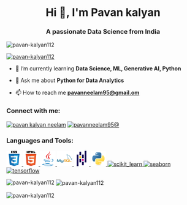 <h1 align="center">Hi 👋, I'm Pavan kalyan</h1>
<h3 align="center">A passionate Data Science from India</h3>

<p align="left"> <img src="https://komarev.com/ghpvc/?username=pavan-kalyan112&label=Profile%20views&color=0e75b6&style=flat" alt="pavan-kalyan112" /> </p>

<p align="left"> <a href="https://github.com/ryo-ma/github-profile-trophy"><img src="https://github-profile-trophy.vercel.app/?username=pavan-kalyan112" alt="pavan-kalyan112" /></a> </p>


- 🌱 I’m currently learning **Data Science, ML, Generative AI, Python**

- 💬 Ask me about **Python for Data Analytics**

- 📫 How to reach me **pavanneelam95@gmail.om**

<h3 align="left">Connect with me:</h3>
<p align="left">
<a href="https://linkedin.com/in/pavan kalyan neelam" target="blank"><img align="center" src="https://raw.githubusercontent.com/rahuldkjain/github-profile-readme-generator/master/src/images/icons/Social/linked-in-alt.svg" alt="pavan kalyan neelam" height="30" width="40" /></a>
<a href="https://instagram.com/pavanneelam95@" target="blank"><img align="center" src="https://raw.githubusercontent.com/rahuldkjain/github-profile-readme-generator/master/src/images/icons/Social/instagram.svg" alt="pavanneelam95@" height="30" width="40" /></a>
</p>

<h3 align="left">Languages and Tools:</h3>
<p align="left"> <a href="https://www.w3schools.com/css/" target="_blank" rel="noreferrer"> <img src="https://raw.githubusercontent.com/devicons/devicon/master/icons/css3/css3-original-wordmark.svg" alt="css3" width="40" height="40"/> </a> <a href="https://www.w3.org/html/" target="_blank" rel="noreferrer"> <img src="https://raw.githubusercontent.com/devicons/devicon/master/icons/html5/html5-original-wordmark.svg" alt="html5" width="40" height="40"/> </a> <a href="https://www.java.com" target="_blank" rel="noreferrer"> <img src="https://raw.githubusercontent.com/devicons/devicon/master/icons/java/java-original.svg" alt="java" width="40" height="40"/> </a> <a href="https://www.mysql.com/" target="_blank" rel="noreferrer"> <img src="https://raw.githubusercontent.com/devicons/devicon/master/icons/mysql/mysql-original-wordmark.svg" alt="mysql" width="40" height="40"/> </a> <a href="https://pandas.pydata.org/" target="_blank" rel="noreferrer"> <img src="https://raw.githubusercontent.com/devicons/devicon/2ae2a900d2f041da66e950e4d48052658d850630/icons/pandas/pandas-original.svg" alt="pandas" width="40" height="40"/> </a> <a href="https://www.python.org" target="_blank" rel="noreferrer"> <img src="https://raw.githubusercontent.com/devicons/devicon/master/icons/python/python-original.svg" alt="python" width="40" height="40"/> </a> <a href="https://scikit-learn.org/" target="_blank" rel="noreferrer"> <img src="https://upload.wikimedia.org/wikipedia/commons/0/05/Scikit_learn_logo_small.svg" alt="scikit_learn" width="40" height="40"/> </a> <a href="https://seaborn.pydata.org/" target="_blank" rel="noreferrer"> <img src="https://seaborn.pydata.org/_images/logo-mark-lightbg.svg" alt="seaborn" width="40" height="40"/> </a> <a href="https://www.tensorflow.org" target="_blank" rel="noreferrer"> <img src="https://www.vectorlogo.zone/logos/tensorflow/tensorflow-icon.svg" alt="tensorflow" width="40" height="40"/> </a> </p>

<p><img align="left" src="https://github-readme-stats.vercel.app/api/top-langs?username=pavan-kalyan112&show_icons=true&locale=en&layout=compact" alt="pavan-kalyan112" /></p>

<p>&nbsp;<img align="center" src="https://github-readme-stats.vercel.app/api?username=pavan-kalyan112&show_icons=true&locale=en" alt="pavan-kalyan112" /></p>

<p><img align="center" src="https://github-readme-streak-stats.herokuapp.com/?user=pavan-kalyan112&" alt="pavan-kalyan112" /></p>
